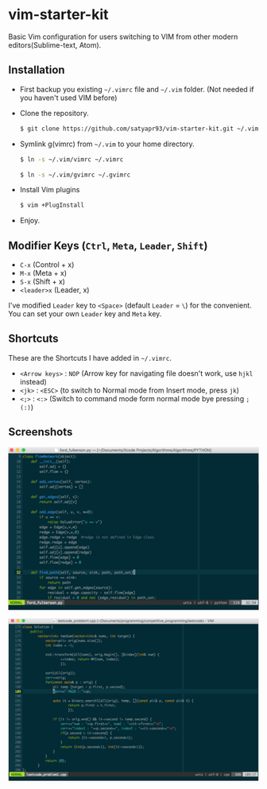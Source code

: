 # vim-starter-kit
Basic Vim configuration for users switching to VIM from other modern editors(Sublime-text, Atom).

## Installation
* First backup you existing `~/.vimrc` file and `~/.vim` folder. (Not needed if you haven't used VIM before)
* Clone the repository. 

  ```bash
  $ git clone https://github.com/satyapr93/vim-starter-kit.git ~/.vim
  ```
* Symlink g(vimrc) from `~/.vim` to your home directory.

  ```bash
  $ ln -s ~/.vim/vimrc ~/.vimrc
  ```
  
  ```bash
  $ ln -s ~/.vim/gvimrc ~/.gvimrc
  ```
* Install Vim plugins

  ```bash
  $ vim +PlugInstall 
  ```
* Enjoy.

## Modifier Keys (`Ctrl`, `Meta`, `Leader`, `Shift`)
* `C-x`       (Control + x)
* `M-x`       (Meta + x)
* `S-x`       (Shift + x)
* `<leader>x` (Leader, x)

I've modified `Leader` key to `<Space>` (default `Leader` = `\`) for the convenient. You can set your own `Leader` key and `Meta` key.

## Shortcuts
These are the Shortcuts I have added in `~/.vimrc`.

* `<Arrow keys>` : `NOP` (Arrow key for navigating file doesn't work, use `hjkl` instead)
* `<jk>` : `<ESC>` (to switch to Normal mode from Insert mode, press `jk`)
* `<;>`  : `<:>` (Switch to command mode form normal mode bye pressing `;(:)`)

## Screenshots

![Preview](_assets/preview_0.png "Preview.")


![Preview](_assets/preview_1.png "Preview.")
